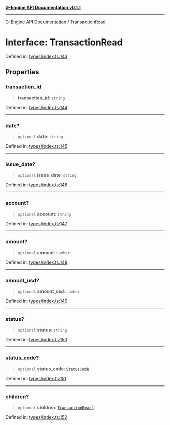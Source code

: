 [**G-Engine API Documentation v0.1.1**](../README.md)

***

[G-Engine API Documentation](../globals.md) / TransactionRead

# Interface: TransactionRead

Defined in: [types/index.ts:143](https://github.com/yakoshiq/g-engine-nodejs-lib/blob/4d4a07d9407cb4a686aa9a7d498ca53c3006a843/src/types/index.ts#L143)

## Properties

### transaction\_id

> **transaction\_id**: `string`

Defined in: [types/index.ts:144](https://github.com/yakoshiq/g-engine-nodejs-lib/blob/4d4a07d9407cb4a686aa9a7d498ca53c3006a843/src/types/index.ts#L144)

***

### date?

> `optional` **date**: `string`

Defined in: [types/index.ts:145](https://github.com/yakoshiq/g-engine-nodejs-lib/blob/4d4a07d9407cb4a686aa9a7d498ca53c3006a843/src/types/index.ts#L145)

***

### issue\_date?

> `optional` **issue\_date**: `string`

Defined in: [types/index.ts:146](https://github.com/yakoshiq/g-engine-nodejs-lib/blob/4d4a07d9407cb4a686aa9a7d498ca53c3006a843/src/types/index.ts#L146)

***

### account?

> `optional` **account**: `string`

Defined in: [types/index.ts:147](https://github.com/yakoshiq/g-engine-nodejs-lib/blob/4d4a07d9407cb4a686aa9a7d498ca53c3006a843/src/types/index.ts#L147)

***

### amount?

> `optional` **amount**: `number`

Defined in: [types/index.ts:148](https://github.com/yakoshiq/g-engine-nodejs-lib/blob/4d4a07d9407cb4a686aa9a7d498ca53c3006a843/src/types/index.ts#L148)

***

### amount\_usd?

> `optional` **amount\_usd**: `number`

Defined in: [types/index.ts:149](https://github.com/yakoshiq/g-engine-nodejs-lib/blob/4d4a07d9407cb4a686aa9a7d498ca53c3006a843/src/types/index.ts#L149)

***

### status?

> `optional` **status**: `string`

Defined in: [types/index.ts:150](https://github.com/yakoshiq/g-engine-nodejs-lib/blob/4d4a07d9407cb4a686aa9a7d498ca53c3006a843/src/types/index.ts#L150)

***

### status\_code?

> `optional` **status\_code**: [`StatusCode`](../enumerations/StatusCode.md)

Defined in: [types/index.ts:151](https://github.com/yakoshiq/g-engine-nodejs-lib/blob/4d4a07d9407cb4a686aa9a7d498ca53c3006a843/src/types/index.ts#L151)

***

### children?

> `optional` **children**: [`TransactionRead`](TransactionRead.md)[]

Defined in: [types/index.ts:152](https://github.com/yakoshiq/g-engine-nodejs-lib/blob/4d4a07d9407cb4a686aa9a7d498ca53c3006a843/src/types/index.ts#L152)
